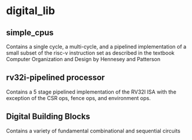 # digital_lib

## simple_cpus
Contains a single cycle, a multi-cycle, and a pipelined implementation of a small subset of the risc-v instruction set as described in the
textbook Computer Organization and Design by Hennesey and Patterson

## rv32i-pipelined processor
Contains a 5 stage pipelined implementation of the RV32I ISA with the exception of the CSR ops, fence ops, and environment ops.

## Digital Building Blocks
Contains a variety of fundamental combinational and sequential circuits
